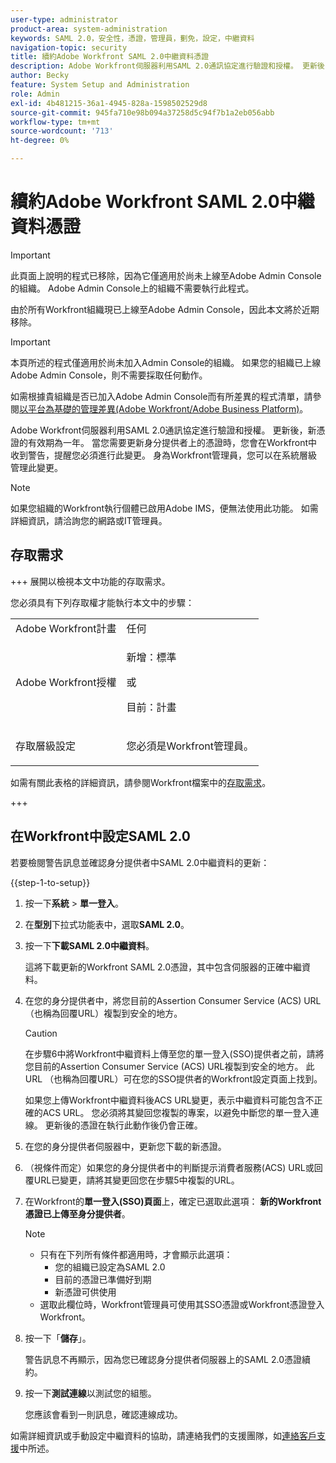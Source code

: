 ```yaml
---
user-type: administrator
product-area: system-administration
keywords: SAML 2.0，安全性，憑證，管理員，劐免，設定，中繼資料
navigation-topic: security
title: 續約Adobe Workfront SAML 2.0中繼資料憑證
description: Adobe Workfront伺服器利用SAML 2.0通訊協定進行驗證和授權。 更新後，新憑證的有效期為一年。 當您需要更新身分提供者上的憑證時，您會在Workfront中收到警告，提醒您必須進行此變更。 身為Workfront管理員，您可以在系統層級管理此變更。
author: Becky
feature: System Setup and Administration
role: Admin
exl-id: 4b481215-36a1-4945-828a-1598502529d8
source-git-commit: 945fa710e98b094a37258d5c94f7b1a2eb056abb
workflow-type: tm+mt
source-wordcount: '713'
ht-degree: 0%

---
```


# 續約Adobe Workfront SAML 2.0中繼資料憑證

>[!IMPORTANT]
>
>此頁面上說明的程式已移除，因為它僅適用於尚未上線至Adobe Admin Console的組織。 Adobe Admin Console上的組織不需要執行此程式。
>
>由於所有Workfront組織現已上線至Adobe Admin Console，因此本文將於近期移除。

<!--DELETE ME MARCH 2026-->

>[!IMPORTANT]
>
>本頁所述的程式僅適用於尚未加入Admin Console的組織。 如果您的組織已上線Adobe Admin Console，則不需要採取任何動作。
>
>如需根據貴組織是否已加入Adobe Admin Console而有所差異的程式清單，請參閱[以平台為基礎的管理差異(Adobe Workfront/Adobe Business Platform)](../../../administration-and-setup/get-started-wf-administration/actions-in-admin-console.md)。

Adobe Workfront伺服器利用SAML 2.0通訊協定進行驗證和授權。 更新後，新憑證的有效期為一年。 當您需要更新身分提供者上的憑證時，您會在Workfront中收到警告，提醒您必須進行此變更。 身為Workfront管理員，您可以在系統層級管理此變更。

<!--Use this Important note box in the last few weeks before each update.

You must take action to update the metadata in your identity provider with the information from the renewed certificate before the specified date. Mismatched certificates can keep your users from logging in to Workfront after November 22, 2022.
 
-->

>[!NOTE]
>
>如果您組織的Workfront執行個體已啟用Adobe IMS，便無法使用此功能。 如需詳細資訊，請洽詢您的網路或IT管理員。

## 存取需求

+++ 展開以檢視本文中功能的存取需求。

您必須具有下列存取權才能執行本文中的步驟：

<table style="table-layout:auto"> 
 <col> 
 <col> 
 <tbody> 
  <tr> 
   <td role="rowheader">Adobe Workfront計畫</td> 
   <td>任何</td> 
  </tr> 
 <tr> 
  <td role="rowheader">Adobe Workfront授權</td> 
  <td> <p>新增：標準 </p>
 <p>或</p> 
<p>目前：計畫 </p> 
</td> 
 </tr>   
 <tr> 
   <td role="rowheader">存取層級設定</td> 
   <td> <p>您必須是Workfront管理員。</p> </td> 
  </tr> 
 </tbody> 
</table>

如需有關此表格的詳細資訊，請參閱Workfront檔案中的[存取需求](/help/quicksilver/administration-and-setup/add-users/access-levels-and-object-permissions/access-level-requirements-in-documentation.md)。

+++

## 在Workfront中設定SAML 2.0

若要檢閱警告訊息並確認身分提供者中SAML 2.0中繼資料的更新：

{{step-1-to-setup}}

1. 按一下&#x200B;**系統** > **單一登入**。

1. 在&#x200B;**型別**&#x200B;下拉式功能表中，選取&#x200B;**SAML 2.0**。

1. 按一下&#x200B;**下載SAML 2.0中繼資料**。

   這將下載更新的Workfront SAML 2.0憑證，其中包含伺服器的正確中繼資料。

1. 在您的身分提供者中，將您目前的Assertion Consumer Service (ACS) URL （也稱為回覆URL）複製到安全的地方。

   >[!CAUTION]
   >
   >在步驟6中將Workfront中繼資料上傳至您的單一登入(SSO)提供者之前，請將您目前的Assertion Consumer Service (ACS) URL複製到安全的地方。 此URL （也稱為回覆URL）可在您的SSO提供者的Workfront設定頁面上找到。
   >
   >
   >如果您上傳Workfront中繼資料後ACS URL變更，表示中繼資料可能包含不正確的ACS URL。 您必須將其變回您複製的專案，以避免中斷您的單一登入連線。 更新後的憑證在執行此動作後仍會正確。

1. 在您的身分提供者伺服器中，更新您下載的新憑證。
1. （視條件而定）如果您的身分提供者中的判斷提示消費者服務(ACS) URL或回覆URL已變更，請將其變更回您在步驟5中複製的URL。
1. 在Workfront的&#x200B;**單一登入(SSO)頁面**&#x200B;上，確定已選取此選項： **新的Workfront憑證已上傳至身分提供者**。

   >[!NOTE]
   >
   >* 只有在下列所有條件都適用時，才會顯示此選項：
   >   * 您的組織已設定為SAML 2.0
   >   * 目前的憑證已準備好到期
   >   * 新憑證可供使用
   >* 選取此欄位時，Workfront管理員可使用其SSO憑證或Workfront憑證登入Workfront。

1. 按一下「**儲存**」。

   警告訊息不再顯示，因為您已確認身分提供者伺服器上的SAML 2.0憑證續約。

1. 按一下&#x200B;**測試連線**&#x200B;以測試您的組態。

   您應該會看到一則訊息，確認連線成功。

如需詳細資訊或手動設定中繼資料的協助，請連絡我們的支援團隊，如[連絡客戶支援](../../../workfront-basics/tips-tricks-and-troubleshooting/contact-customer-support.md)中所述。
